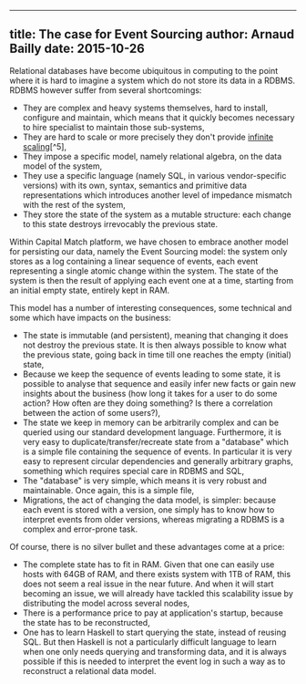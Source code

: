 ------------
title: The case for Event Sourcing
author: Arnaud Bailly 
date: 2015-10-26
------------

Relational databases have become ubiquitous in computing to the point where it is hard to imagine a system which do not store its
data in a RDBMS. RDBMS however suffer from several shortcomings: 
* They are complex and heavy systems themselves, hard to install, configure and maintain, which means that it quickly becomes
necessary to hire specialist to maintain those sub-systems,  
* They are hard to scale or more precisely they don't provide
  [infinite scaling](http://adrianmarriott.net/logosroot/papers/LifeBeyondTxns.pdf)[^5], 
* They impose a specific model, namely relational algebra, on the data model of the system, 
* They use a specific language (namely SQL, in various vendor-specific versions) with its own, syntax, semantics and primitive data
representations which introduces another level of impedance mismatch with the rest of the system, 
* They store the state of the system as a mutable structure: each change to this state destroys irrevocably the previous state.

Within Capital Match platform, we have chosen to embrace another model for persisting our data, namely the Event Sourcing model: the
system only stores as a log containing a linear sequence of events, each event representing a single atomic change within the
system. The state of the system is then the result of applying each event one at a time, starting from an initial empty state,
entirely kept in RAM.

This model has a number of interesting consequences, some technical and some which have impacts on the business:
* The state is immutable (and persistent), meaning that changing it does not destroy the previous state. It is then always possible to
know what the previous state, going back in time till one reaches the empty (initial) state,
* Because we keep the sequence of events leading to some state, it is possible to analyse that sequence and easily infer new facts
or gain new insights about the business (how long it takes for a user to do some action? How often are they doing something? Is
there a correlation between the action of some users?), 
* The state we keep in memory can be arbitrarily complex and can be queried using our standard development language. Furthermore, it
is very easy to duplicate/transfer/recreate state from a "database" which is a simple file containing the sequence of events. In
particular it is very easy to represent circular dependencies and generally arbitrary graphs, something which requires special care
in RDBMS and SQL, 
* The "database" is very simple, which means it is very robust and maintainable. Once again, this is a simple file, 
* Migrations, the act of changing the data model, is simpler: because each event is stored with a version, one simply has to know
how to interpret events from older versions, whereas migrating a RDBMS is a complex and error-prone task. 

Of course, there is no silver bullet and these advantages come at a price:
* The complete state has to fit in RAM. Given that one can easily use hosts with 64GB of RAM, and there exists system with 1TB of
RAM, this does not seem a real issue in the near future. And when it will start becoming an issue, we will already have tackled this
scalability issue by distributing the model across several nodes, 
* There is a performance price to pay at application's startup, because the state has to be reconstructed,
* One has to learn Haskell to start querying the state, instead of reusing SQL. But then Haskell is not a particularly difficult
  language to learn when one only needs querying and transforming data, and it is always possible if this is needed to interpret the
  event log in such a way as to reconstruct a relational data model. 
